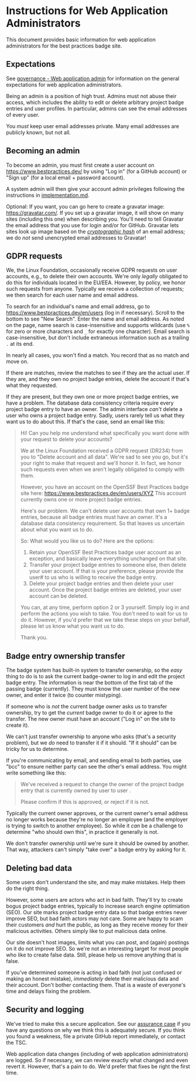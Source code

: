 # Instructions for Web Application Administrators

<!-- SPDX-License-Identifier: (MIT OR CC-BY-3.0+) -->

This document provides basic information for web application administrators
for the best practices badge site.

## Expectations

See [governance - Web application admin](governance.md#web_application_admin)
for information on the general expectations for
web application administrators.

Being an admin is a position of high trust. Admins must not
abuse their access, which includes the ability to edit or delete
arbitrary project badge entries and user profiles.
In particular, admins can see the email addresses of every user.

You *must* keep user email addresses private. Many email addresses are
publicly known, but not all.

## Becoming an admin

To become an admin, you must first create a user account on
<https://www.bestpractices.dev/> by using "Log in" (for a GitHub account)
or "Sign up" (for a local email + password account).

A system admin will then give your account admin privileges
following the instructions in [implementation.md](./implementation.md).

Optional: If you want, you can go here to create a gravatar image:
<https://gravatar.com/>.
If you set up a gravatar image, it will show on many sites
(including this one) when describing you.
You'll need to tell Gravatar the email address that you use for login
and/or for GitHub.
Gravatar lets sites look up image based on the
[*cryptographic hash*](https://docs.gravatar.com/rest/hash/) of an email
address; we do *not* send unencrypted email addresses to Gravatar!

## GDPR requests

We, the Linux Foundation, occasionally receive GDPR requests on user
accounts, e.g., to delete their own accounts.
We're only *legally* obligated to do this for
individuals located in the EU/EEA. However, by policy, we honor such
requests from anyone. Typically we receive a collection of requests;
we then search for each user name and email address.

To search for an individual's name and email address, go to
<https://www.bestpractices.dev/en/users> (log in if necessary).
Scroll to the bottom to see "New Search".
Enter the name and email address. As noted on the page,
name search is case-insensitive and supports wildcards (use `%` for
zero or more characters and `_` for exactly one character).
Email search is case-insensitive, but don't include extraneous information
such as a trailing `.` at its end.

In nearly all cases, you won't find a match. You record that as no
match and move on.

If there are matches, review the matches to see if they are the actual user.
If they are, and they own no project badge entries, delete the account
if that's what they requested.

If they are present, but they own one or more
project badge entries, we have a problem.
The database data consistency criteria require
every project badge entry to have an owner.
The admin interface *can't* delete a user who owns a project badge entry.
Sadly, users rarely tell us what they want us to do about this.
If that's the case, send an email like this:

<blockquote>
Hi! Can you help me understand what specifically you want done with your
request to delete your accounts?

We at the Linux Foundation received a GDPR request (DR234) from you to
"Delete account and all data". We're sad to see you go, but it's
your right to make that request and we'll honor it.
In fact, we honor such requests even when we aren't
legally obligated to comply with them.

However, you have an account on the
OpenSSF Best Practices badge site here:
https://www.bestpractices.dev/en/users/XYZ
This account currently owns one or more project badge entries.

Here's our problem. We can't delete user accounts that own 1+ badge entries,
because all badge entries must have an owner.
It's a database data consistency requirement.
So that leaves us uncertain about what you want us to do.

So: What would you like us to do? Here are the options:

1. Retain your OpenSSF Best Practices badge user account as an exception,
   and basically leave everything unchanged on that site.
2. Transfer your project badge entries to someone else,
   then delete your user account. If that is your preference,
   please provide the user# to us who is willing to receive the badge entry.
3. Delete your project badge entries and then delete your user account.
   Once the project badge entries are deleted, your user account can
   be deleted.

You can, at any time, perform option 2 or 3 yourself. Simply log in
and perform the actions you wish to take. You don't need to wait for us
to do it. However, if you'd prefer that we take these steps on your behalf,
please let us know what you want us to do.

Thank you.
</blockquote>

## Badge entry ownership transfer

The badge system has built-in system to transfer ownership, so the *easy*
thing to do is to ask the current badge-owner to log in and
edit the project badge entry.
The information is near the bottom of the first tab of the passing badge
(currently).
They must know the user number of the new owner, and enter it twice
(to counter mistyping).

If someone who is *not* the current badge owner asks us to transfer
ownership, try to get the *current* badge owner to do it or agree to the
transfer. The new owner must have an account ("Log in" on the site to create
it).

We can't just transfer ownership to anyone who asks (that's a security
problem), but we *do* need to transfer it if it should. "If it should"
can be tricky for us to determine.

If you're communicating by email, and sending email to both parties,
use "bcc" to ensure neither party can see the other's email address.
You might write something like this:

<blockquote>
We've received a request to change the owner of the project badge entry
<https://www.bestpractices.dev/en/projects/XYZ>
that is currently owned by user
<https://www.bestpractices.dev/en/users/XY> to user
<https://www.bestpractices.dev/en/users/YZ>.

Please confirm if this is approved, or reject if it is not.
</blockquote>

Typically the current owner approves, or the current owner's email
address no longer works because they're no longer an employee (and the
employer is trying to switch to another employee).
So while it *can* be a challenge to determine "who should own this",
in practice it generally is not.

We don't transfer ownership until we're sure it should be owned by another.
That way, attackers can't simply "take over" a badge entry by asking for it.

## Deleting bad data

Some users don't understand the site, and may make mistakes.
Help them do the right thing.

However, some users are actors who act in bad faith.
They'll try to create bogus project badge entries, typically to increase
search engine optimiation (SEO). Our site marks project badge entry data
so that badge entries never improve SEO, but bad faith actors may not care.
Some are happy to scam their customers *and* hurt the public, as long
as they receive money for their malicious activities.
Others simply like to put malicious data online.

Our site doesn't host images, limits what you can post, and (again)
postings on it do not improve SEO. So we're
not an interesting target for most people who like to create false data.
Still, please help us remove anything that is false.

If you've determined someone is acting in bad faith (not just
confused or making an honest mistake),
*immediately* delete their malicious data and their account.
Don't bother contacting them. That is a waste of everyone's time and
delays fixing the problem.

## Security and logging

We've tried to make this a secure application.
See our [assurance case](./assurance-case.md) if you have any questions
on why we think this is adequately secure. If you think you found a weakness,
file a private GitHub report immediately, or contact the TSC.

Web application data changes (including of web application administrators)
are logged. So if necessary, we can review exactly what changed
and even revert it. However, that's a pain to do. We'd prefer that
fixes be right the first time.
